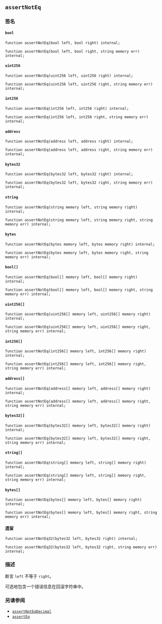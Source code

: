 ## `assertNotEq`

### 签名

#### `bool`

```solidity
function assertNotEq(bool left, bool right) internal;
```

```solidity
function assertNotEq(bool left, bool right, string memory err) internal;
```

#### `uint256`

```solidity
function assertNotEq(uint256 left, uint256 right) internal;
```

```solidity
function assertNotEq(uint256 left, uint256 right, string memory err) internal;
```

#### `int256`

```solidity
function assertNotEq(int256 left, int256 right) internal;
```

```solidity
function assertNotEq(int256 left, int256 right, string memory err) internal;
```

#### `address`

```solidity
function assertNotEq(address left, address right) internal;
```

```solidity
function assertNotEq(address left, address right, string memory err) internal;
```

#### `bytes32`

```solidity
function assertNotEq(bytes32 left, bytes32 right) internal;
```

```solidity
function assertNotEq(bytes32 left, bytes32 right, string memory err) internal;
```

#### `string`

```solidity
function assertNotEq(string memory left, string memory right) internal;
```

```solidity
function assertNotEq(string memory left, string memory right, string memory err) internal;
```

#### `bytes`

```solidity
function assertNotEq(bytes memory left, bytes memory right) internal;
```

```solidity
function assertNotEq(bytes memory left, bytes memory right, string memory err) internal;
```

#### `bool[]`

```solidity
function assertNotEq(bool[] memory left, bool[] memory right) internal;
```

```solidity
function assertNotEq(bool[] memory left, bool[] memory right, string memory err) internal;
```

#### `uint256[]`

```solidity
function assertNotEq(uint256[] memory left, uint256[] memory right) internal;
```

```solidity
function assertNotEq(uint256[] memory left, uint256[] memory right, string memory err) internal;
```

#### `int256[]`

```solidity
function assertNotEq(int256[] memory left, int256[] memory right) internal;
```

```solidity
function assertNotEq(int256[] memory left, int256[] memory right, string memory err) internal;
```

#### `address[]`

```solidity
function assertNotEq(address[] memory left, address[] memory right) internal;
```

```solidity
function assertNotEq(address[] memory left, address[] memory right, string memory err) internal;
```

#### `bytes32[]`

```solidity
function assertNotEq(bytes32[] memory left, bytes32[] memory right) internal;
```

```solidity
function assertNotEq(bytes32[] memory left, bytes32[] memory right, string memory err) internal;
```

#### `string[]`

```solidity
function assertNotEq(string[] memory left, string[] memory right) internal;
```

```solidity
function assertNotEq(string[] memory left, string[] memory right, string memory err) internal;
```

#### `bytes[]`

```solidity
function assertNotEq(bytes[] memory left, bytes[] memory right) internal;
```

```solidity
function assertNotEq(bytes[] memory left, bytes[] memory right, string memory err) internal;
```

#### 遗留

```solidity
function assertNotEq32(bytes32 left, bytes32 right) internal;
```

```solidity
function assertNotEq32(bytes32 left, bytes32 right, string memory err) internal;
```

### 描述

断言 `left` 不等于 `right`。

可选地包含一个错误信息在回滚字符串中。

### 另请参阅

- [`assertNotEqDecimal`](./assertNotEqDecimal.md)
- [`assertEq`](./assertEq.md)